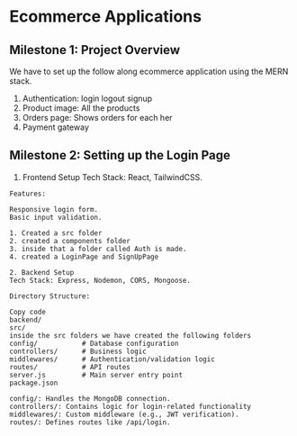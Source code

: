 # Ecommerce Applications

## Milestone 1: Project Overview

We have to set up the follow along ecommerce application using the MERN stack.

1. Authentication: login logout signup
2. Product image: All the products
3. Orders page: Shows orders for each her
4. Payment gateway


## Milestone 2:  Setting up the Login Page

  1. Frontend Setup
    Tech Stack: React, TailwindCSS.

    Features:

    Responsive login form.
    Basic input validation.

    1. Created a src folder
    2. created a components folder
    3. inside that a folder called Auth is made.
    4. created a LoginPage and SignUpPage

    2. Backend Setup
    Tech Stack: Express, Nodemon, CORS, Mongoose.

    Directory Structure:

    Copy code
    backend/
    src/
    inside the src folders we have created the following folders
    config/           # Database configuration
    controllers/      # Business logic
    middlewares/      # Authentication/validation logic
    routes/           # API routes
    server.js         # Main server entry point
    package.json 

    config/: Handles the MongoDB connection.
    controllers/: Contains logic for login-related functionality
    middlewares/: Custom middleware (e.g., JWT verification).
    routes/: Defines routes like /api/login.
